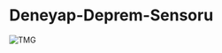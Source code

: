 # Deneyap-Deprem-Sensoru


![TMG](https://github.com/noumanimpra/deneyap-earthquake-monitoring-system/assets/100492073/1fcff30b-177b-4eb2-9075-607853f2764b)
